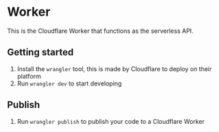 # Worker
This is the Cloudflare Worker that functions as the serverless API.

## Getting started
1. Install the `wrangler` tool, this is made by Cloudflare to deploy on their platform
1. Run `wrangler dev` to start developing

## Publish
1. Run `wrangler publish` to publish your code to a Cloudflare Worker
